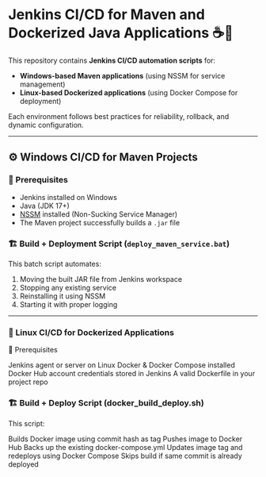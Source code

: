 # Jenkins CI/CD for Maven and Dockerized Java Applications ☕🐳

This repository contains **Jenkins CI/CD automation scripts** for:
- **Windows-based Maven applications** (using NSSM for service management)
- **Linux-based Dockerized applications** (using Docker Compose for deployment)

Each environment follows best practices for reliability, rollback, and dynamic configuration.

---

## ⚙️ Windows CI/CD for Maven Projects

### 🧰 Prerequisites
- Jenkins installed on Windows
- Java (JDK 17+)
- [NSSM](https://nssm.cc/download) installed (Non-Sucking Service Manager)
- The Maven project successfully builds a `.jar` file

### 🏗️ Build + Deployment Script (`deploy_maven_service.bat`)

This batch script automates:
1. Moving the built JAR file from Jenkins workspace
2. Stopping any existing service
3. Reinstalling it using NSSM
4. Starting it with proper logging

---

### 🐧 Linux CI/CD for Dockerized Applications
🧰 Prerequisites

Jenkins agent or server on Linux
Docker & Docker Compose installed
Docker Hub account credentials stored in Jenkins
A valid Dockerfile in your project repo

### 🏗️ Build + Deploy Script (docker_build_deploy.sh)

This script:

Builds Docker image using commit hash as tag
Pushes image to Docker Hub
Backs up the existing docker-compose.yml
Updates image tag and redeploys using Docker Compose
Skips build if same commit is already deployed
